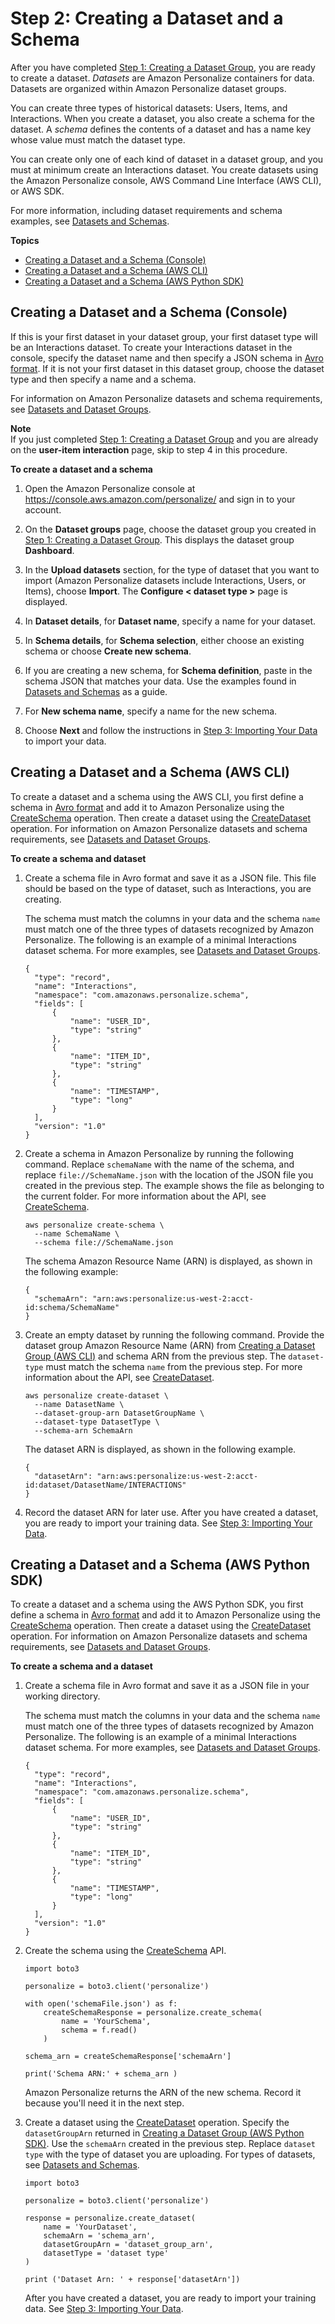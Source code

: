 # Step 2: Creating a Dataset and a Schema<a name="data-prep-creating-datasets"></a>

After you have completed [Step 1: Creating a Dataset Group](data-prep-ds-group.md), you are ready to create a dataset\. *Datasets* are Amazon Personalize containers for data\. Datasets are organized within Amazon Personalize dataset groups\. 

You can create three types of historical datasets: Users, Items, and Interactions\. When you create a dataset, you also create a schema for the dataset\. A *schema* defines the contents of a dataset and has a name key whose value must match the dataset type\. 

You can create only one of each kind of dataset in a dataset group, and you must at minimum create an Interactions dataset\. You create datasets using the Amazon Personalize console, AWS Command Line Interface \(AWS CLI\), or AWS SDK\.

For more information, including dataset requirements and schema examples, see [Datasets and Schemas](how-it-works-dataset-schema.md)\. 

**Topics**
+ [Creating a Dataset and a Schema \(Console\)](#data-prep-creating-ds-console)
+ [Creating a Dataset and a Schema \(AWS CLI\)](#data-prep-creating-ds-cli)
+ [Creating a Dataset and a Schema \(AWS Python SDK\)](#data-prep-creating-ds-sdk)

## Creating a Dataset and a Schema \(Console\)<a name="data-prep-creating-ds-console"></a>

 If this is your first dataset in your dataset group, your first dataset type will be an Interactions dataset\. To create your Interactions dataset in the console, specify the dataset name and then specify a JSON schema in [Avro format](https://docs.oracle.com/database/nosql-12.1.3.0/GettingStartedGuide/avroschemas.html)\. If it is not your first dataset in this dataset group, choose the dataset type and then specify a name and a schema\. 

For information on Amazon Personalize datasets and schema requirements, see [Datasets and Dataset Groups](how-it-works.md#how-it-works-dataset)\. 

**Note**  
 If you just completed [Step 1: Creating a Dataset Group](data-prep-ds-group.md) and you are already on the **user\-item interaction** page, skip to step 4 in this procedure\. 

**To create a dataset and a schema**

1. Open the Amazon Personalize console at [https://console\.aws\.amazon\.com/personalize/](https://console.aws.amazon.com/personalize/) and sign in to your account\.

1.  On the **Dataset groups** page, choose the dataset group you created in [Step 1: Creating a Dataset Group](data-prep-ds-group.md)\. This displays the dataset group **Dashboard**\. 

1. In the **Upload datasets** section, for the type of dataset that you want to import \(Amazon Personalize datasets include Interactions, Users, or Items\), choose **Import**\. The **Configure < dataset type >** page is displayed\. 

1. In **Dataset details**, for **Dataset name**, specify a name for your dataset\.

1. In **Schema details**, for **Schema selection**, either choose an existing schema or choose **Create new schema**\.

1.  If you are creating a new schema, for **Schema definition**, paste in the schema JSON that matches your data\. Use the examples found in [Datasets and Schemas](how-it-works-dataset-schema.md) as a guide\. 

1. For **New schema name**, specify a name for the new schema\.

1. Choose **Next** and follow the instructions in [ Step 3: Importing Your Data](data-prep-importing.md) to import your data\.

## Creating a Dataset and a Schema \(AWS CLI\)<a name="data-prep-creating-ds-cli"></a>

To create a dataset and a schema using the AWS CLI, you first define a schema in [Avro format](https://docs.oracle.com/database/nosql-12.1.3.0/GettingStartedGuide/avroschemas.html) and add it to Amazon Personalize using the [CreateSchema](API_CreateSchema.md) operation\. Then create a dataset using the [CreateDataset](API_CreateDataset.md) operation\. For information on Amazon Personalize datasets and schema requirements, see [Datasets and Dataset Groups](how-it-works.md#how-it-works-dataset)\.

**To create a schema and dataset**

1. Create a schema file in Avro format and save it as a JSON file\. This file should be based on the type of dataset, such as Interactions, you are creating\.

   The schema must match the columns in your data and the schema `name` must match one of the three types of datasets recognized by Amazon Personalize\. The following is an example of a minimal Interactions dataset schema\. For more examples, see [Datasets and Dataset Groups](how-it-works.md#how-it-works-dataset)\.

   ```
   {
     "type": "record",
     "name": "Interactions",
     "namespace": "com.amazonaws.personalize.schema",
     "fields": [
         {
             "name": "USER_ID",
             "type": "string"
         },
         {
             "name": "ITEM_ID",
             "type": "string"
         },
         {
             "name": "TIMESTAMP",
             "type": "long"
         }
     ],
     "version": "1.0"
   }
   ```

1. Create a schema in Amazon Personalize by running the following command\. Replace `schemaName` with the name of the schema, and replace `file://SchemaName.json` with the location of the JSON file you created in the previous step\. The example shows the file as belonging to the current folder\. For more information about the API, see [CreateSchema](API_CreateSchema.md)\.

   ```
   aws personalize create-schema \
     --name SchemaName \
     --schema file://SchemaName.json
   ```

   The schema Amazon Resource Name \(ARN\) is displayed, as shown in the following example:

   ```
   {
     "schemaArn": "arn:aws:personalize:us-west-2:acct-id:schema/SchemaName"
   }
   ```

1. Create an empty dataset by running the following command\. Provide the dataset group Amazon Resource Name \(ARN\) from [Creating a Dataset Group \(AWS CLI\)](data-prep-ds-group.md#data-prep-creating-ds-group-cli) and schema ARN from the previous step\. The `dataset-type` must match the schema `name` from the previous step\. For more information about the API, see [CreateDataset](API_CreateDataset.md)\.

   ```
   aws personalize create-dataset \
     --name DatasetName \
     --dataset-group-arn DatasetGroupName \
     --dataset-type DatasetType \
     --schema-arn SchemaArn
   ```

   The dataset ARN is displayed, as shown in the following example\.

   ```
   {
     "datasetArn": "arn:aws:personalize:us-west-2:acct-id:dataset/DatasetName/INTERACTIONS"
   }
   ```

1. Record the dataset ARN for later use\. After you have created a dataset, you are ready to import your training data\. See [ Step 3: Importing Your Data](data-prep-importing.md)\. 

## Creating a Dataset and a Schema \(AWS Python SDK\)<a name="data-prep-creating-ds-sdk"></a>

To create a dataset and a schema using the AWS Python SDK, you first define a schema in [Avro format](https://docs.oracle.com/database/nosql-12.1.3.0/GettingStartedGuide/avroschemas.html) and add it to Amazon Personalize using the [CreateSchema](API_CreateSchema.md) operation\. Then create a dataset using the [CreateDataset](API_CreateDataset.md) operation\. For information on Amazon Personalize datasets and schema requirements, see [Datasets and Dataset Groups](how-it-works.md#how-it-works-dataset)\.

**To create a schema and a dataset**

1. Create a schema file in Avro format and save it as a JSON file in your working directory\.

   The schema must match the columns in your data and the schema `name` must match one of the three types of datasets recognized by Amazon Personalize\. The following is an example of a minimal Interactions dataset schema\. For more examples, see [Datasets and Dataset Groups](how-it-works.md#how-it-works-dataset)\.

   ```
   {
     "type": "record",
     "name": "Interactions",
     "namespace": "com.amazonaws.personalize.schema",
     "fields": [
         {
             "name": "USER_ID",
             "type": "string"
         },
         {
             "name": "ITEM_ID",
             "type": "string"
         },
         {
             "name": "TIMESTAMP",
             "type": "long"
         }
     ],
     "version": "1.0"
   }
   ```

1. Create the schema using the [CreateSchema](API_CreateSchema.md) API\.

   ```
   import boto3
   
   personalize = boto3.client('personalize')
   
   with open('schemaFile.json') as f:
       createSchemaResponse = personalize.create_schema(
           name = 'YourSchema',
           schema = f.read()
       )
   
   schema_arn = createSchemaResponse['schemaArn']
   
   print('Schema ARN:' + schema_arn )
   ```

   Amazon Personalize returns the ARN of the new schema\. Record it because you'll need it in the next step\.

1. Create a dataset using the [CreateDataset](API_CreateDataset.md) operation\. Specify the `datasetGroupArn` returned in [Creating a Dataset Group \(AWS Python SDK\)](data-prep-ds-group.md#data-prep-creating-ds-group-sdk)\. Use the `schemaArn` created in the previous step\. Replace `dataset type` with the type of dataset you are uploading\. For types of datasets, see [Datasets and Schemas](how-it-works-dataset-schema.md)\.

   ```
   import boto3
   
   personalize = boto3.client('personalize')
   
   response = personalize.create_dataset(
       name = 'YourDataset',
       schemaArn = 'schema_arn',
       datasetGroupArn = 'dataset_group_arn',
       datasetType = 'dataset type'
   )
   
   print ('Dataset Arn: ' + response['datasetArn'])
   ```

   After you have created a dataset, you are ready to import your training data\. See [ Step 3: Importing Your Data](data-prep-importing.md)\.